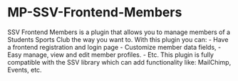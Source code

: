 # MP-SSV-Frontend-Members
SSV Frontend Members is a plugin that allows you to manage members of a Students Sports Club the way you want to. With this plugin you can: - Have a frontend registration and login page - Customize member data fields, - Easy manage, view and edit member profiles. - Etc. This plugin is fully compatible with the SSV library which can add functionality like: MailChimp, Events, etc.
